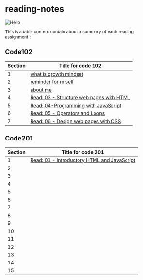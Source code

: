 # reading-notes
![Hello](https://upload.wikimedia.org/wikipedia/commons/thumb/d/d9/Hello_%28yellow%29.svg/1200px-Hello_%28yellow%29.svg.png)

This is a table content contain about a summary of each reading assignment :

## **Code102**

|Section|Title for code 102 |
|-------|-----|
|1      |[what is growth mindset](/code102/file1.md)
|2      |[reminder for m self](code102/file2.md)
|3      |[about me](code102/file3.md)
|4      |[Read: 03 - Structure web pages with HTML](code102/read03.md)|
|5      |[Read: 04-Programming with JavaScript](code102/read04.md)|
|6      |[Read: 05 - Operators and Loops](code102/read05.md)
|7      |[Read: 06 -  Design web pages with CSS](code102/read06.md)


## **Code201**

|Section|Title for code 201 |
|-------|-----|
|1      |[Read: 01 - Introductory HTML and JavaScript](/code201/read01.md)|
|2      |
|3      |
|4      |
|5      |
|6      |
|7      |
|8      |
|9      |
|10     |
|11     |
|12     |
|13     |
|14     |
|15     |
